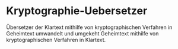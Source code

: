 # Kryptographie-Uebersetzer
Übersetzer der Klartext mithilfe von kryptographischen Verfahren in Geheimtext umwandelt und umgekeht Geheimtext mithilfe von kryptographischen Verfahren in Klartext.
